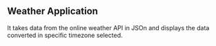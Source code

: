 ## Weather Application 
It takes data from the online weather API in JSOn and displays the data converted in specific timezone selected. 
